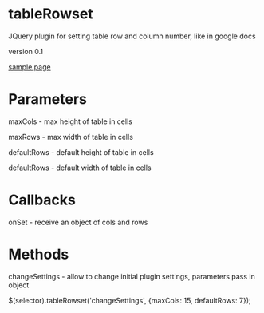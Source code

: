 tableRowset
===========

JQuery plugin for setting table row and column number, like in google docs

version 0.1

[sample page](http://alex-volkov.github.io/tableRowset/)

Parameters
===========
maxCols - max height of table in cells

maxRows - max width of table in cells

defaultRows - default height of table in cells

defaultRows - default width of table in cells

Callbacks
===========
onSet - receive an object of cols and rows


Methods
===========
changeSettings - allow to change initial plugin settings, parameters pass in object

$(selector).tableRowset('changeSettings', {maxCols: 15, defaultRows: 7});


